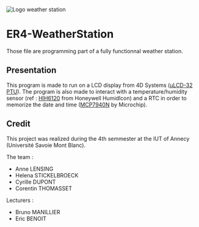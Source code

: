 ![Logo weather station](http://corentin-thomasset.fr/public/weather-station.jpg "Logo weather station")

# ER4-WeatherStation
Those file are programming part of a fully functionnal weather station. 

## Presentation
This program is made to run on a LCD display from 4D Systems ([µLCD-32 PTU](http://www.4dsystems.com.au/product/uLCD_32PTU/)). The program is also made to interact with a temperature/humidity sensor (ref : [HIH6120](http://www.mouser.com/catalog/specsheets/HumidIconHIH6130.pdf) from Honeywell Humidlcon) and a RTC in order to memorize the date and time ([MCP7940N](http://ww1.microchip.com/downloads/en/DeviceDoc/20005010F.pdf) by Microchip).

## Credit
This project was realized during the 4th semmester at the IUT of Annecy (Université Savoie Mont Blanc).

The team :
* Anne LENSING
* Helena STICKELBROECK
* Cyrille DUPONT
* Corentin THOMASSET

Lecturers :
* Bruno MANILLIER
* Eric BENOIT
